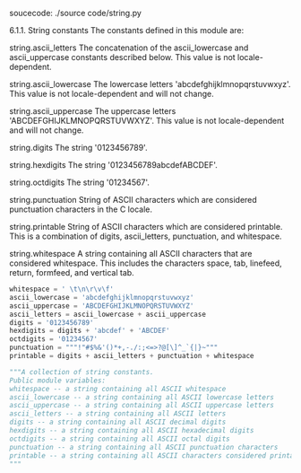
soucecode: ./source code/string.py

6.1.1. String constants
The constants defined in this module are:

string.ascii_letters
The concatenation of the ascii_lowercase and ascii_uppercase constants described below. This value is not locale-dependent.

string.ascii_lowercase
The lowercase letters 'abcdefghijklmnopqrstuvwxyz'. This value is not locale-dependent and will not change.

string.ascii_uppercase
The uppercase letters 'ABCDEFGHIJKLMNOPQRSTUVWXYZ'. This value is not locale-dependent and will not change.

string.digits
The string '0123456789'.

string.hexdigits
The string '0123456789abcdefABCDEF'.

string.octdigits
The string '01234567'.

string.punctuation
String of ASCII characters which are considered punctuation characters in the C locale.

string.printable
String of ASCII characters which are considered printable. This is a combination of digits, ascii_letters, punctuation, and whitespace.

string.whitespace
A string containing all ASCII characters that are considered whitespace. This includes the characters space, tab, linefeed, return, formfeed, and vertical tab.

```python
whitespace = ' \t\n\r\v\f'
ascii_lowercase = 'abcdefghijklmnopqrstuvwxyz'
ascii_uppercase = 'ABCDEFGHIJKLMNOPQRSTUVWXYZ'
ascii_letters = ascii_lowercase + ascii_uppercase
digits = '0123456789'
hexdigits = digits + 'abcdef' + 'ABCDEF'
octdigits = '01234567'
punctuation = """!"#$%&'()*+,-./:;<=>?@[\]^_`{|}~"""
printable = digits + ascii_letters + punctuation + whitespace

"""A collection of string constants.
Public module variables:
whitespace -- a string containing all ASCII whitespace
ascii_lowercase -- a string containing all ASCII lowercase letters
ascii_uppercase -- a string containing all ASCII uppercase letters
ascii_letters -- a string containing all ASCII letters
digits -- a string containing all ASCII decimal digits
hexdigits -- a string containing all ASCII hexadecimal digits
octdigits -- a string containing all ASCII octal digits
punctuation -- a string containing all ASCII punctuation characters
printable -- a string containing all ASCII characters considered printable
"""
```


